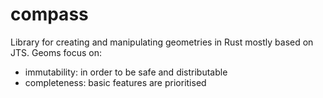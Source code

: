 # compass
Library for creating and manipulating geometries in Rust mostly based on JTS. 
Geoms focus on:
- immutability: in order to be safe and distributable
- completeness: basic features are prioritised
